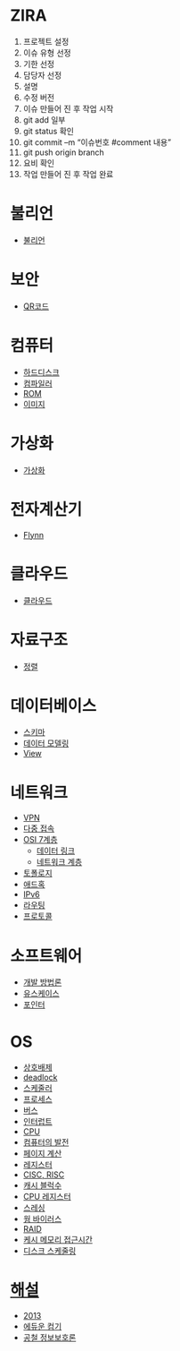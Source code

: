 
# ZIRA
1.	프로젝트 설정
2.	이슈 유형 선정
3.	기한 선정
4.	담당자 선정
5.	설명
6.	수정 버전
7.	이슈 만들어 진 후 작업 시작
8.	git add 일부
9.	git status 확인
10.	git commit –m “이슈번호 #comment 내용”
11.	git push origin branch
12.	요비 확인
13.	작업 만들어 진 후 작업 완료



# 불리언
* [불리언](https://github.com/ha-jae-geun/jaegeunha/tree/master/Boolean)

# 보안
* [QR코드](https://github.com/ha-jae-geun/jaegeunha/blob/master/Security/QR/README.md)

# 컴퓨터
* [하드디스크](https://github.com/ha-jae-geun/jaegeunha/blob/master/ComputerArchitecture/Harddisk/README.md)
* [컴파일러](https://github.com/ha-jae-geun/jaegeunha/blob/master/compile/README.md)
* [ROM](https://github.com/ha-jae-geun/jaegeunha/blob/master/ComputerArchitecture/ROM/README.md)
* [이미지](https://github.com/ha-jae-geun/jaegeunha/blob/master/Web/image/README.md)

# 가상화
* [가상화](https://github.com/ha-jae-geun/jaegeunha/blob/master/virtual/README.md)

# 전자계산기
* [Flynn](https://github.com/ha-jae-geun/jaegeunha/blob/master/Calculator/README.md)

# 클라우드
* [클라우드](https://github.com/ha-jae-geun/jaegeunha/blob/master/Cloud/README.md)

# 자료구조
* [정렬](https://github.com/ha-jae-geun/jaegeunha/tree/master/Algorithm/SORTING/Sorting_Algorhitm)

# 데이터베이스
* [스키마](https://simsimjae.tistory.com/76)
* [데이터 모델링](https://github.com/ha-jae-geun/jaegeunha/blob/master/Database/Modeling/README.md)
* [View](https://github.com/ha-jae-geun/jaegeunha/edit/master/Database/View/README.md)


# 네트워크
* [VPN](https://github.com/ha-jae-geun/jaegeunha/blob/master/network/VPN/README.md)
* [다중 접속](https://blog.naver.com/PostView.nhn?blogId=wisdom0719&logNo=221375500320&parentCategoryNo=&categoryNo=31&viewDate=&isShowPopularPosts=true&from=search)
* [OSI 7계층](https://jhnyang.tistory.com/194)
  * [데이터 링크](https://github.com/ha-jae-geun/jaegeunha/edit/master/network/OSI/Layer2/README.md)
  * [네트워크 계층](https://github.com/ha-jae-geun/jaegeunha/blob/master/network/OSI/Layer3/README.md)
* [토폴로지](http://www.ktword.co.kr/abbr_view.php?m_temp1=356)
* [애드혹](https://github.com/ha-jae-geun/jaegeunha/tree/master/network/Ad-hoc)
* [IPv6](https://github.com/ha-jae-geun/jaegeunha/edit/master/network/OSI/Layer3/IPv6/README.md)
* [라우팅](https://github.com/ha-jae-geun/jaegeunha/blob/master/network/OSI/Layer3/Router/README.md)
* [프로토콜](https://github.com/ha-jae-geun/jaegeunha/blob/master/network/Protocol/README.md)

# 소프트웨어
* [개발 방법론](https://github.com/ha-jae-geun/jaegeunha/edit/master/Software/README.md)
* [유스케이스](https://github.com/ha-jae-geun/jaegeunha/tree/master/Architecture/UML/UseCase)
* [포인터](https://github.com/ha-jae-geun/jaegeunha/blob/master/PL/C/Pointer/README.md)


# OS
* [상호배제](https://github.com/ha-jae-geun/jaegeunha/tree/master/OS/Mutual%20Exclusion)
* [deadlock](https://github.com/ha-jae-geun/jaegeunha/blob/master/OS/DeadLock/README.md)
* [스케줄러](https://github.com/ha-jae-geun/jaegeunha/tree/master/OS/Scheduler)
* [프로세스](https://github.com/ha-jae-geun/jaegeunha/tree/master/OS/Process)
* [버스](https://github.com/ha-jae-geun/jaegeunha/blob/master/OS/SYSTEMBUS/README.md)
* [인터럽트](https://github.com/ha-jae-geun/jaegeunha/blob/master/OS/Interruprt/README.md)
* [CPU](https://github.com/ha-jae-geun/jaegeunha/edit/master/ComputerArchitecture/CPU/README.md)
* [컴퓨터의 발전](https://github.com/ha-jae-geun/jaegeunha/blob/master/Computer/README.md)
* [페이지 계산](https://github.com/ha-jae-geun/jaegeunha/blob/master/OS/Memory/README.md)
* [레지스터](https://github.com/ha-jae-geun/jaegeunha/new/master/ComputerArchitecture/CPU)
* [CISC, RISC](https://github.com/ha-jae-geun/jaegeunha/blob/master/ComputerArchitecture/CiscRisc/README.md)
* [캐시 블럭수](https://king.eduwill.net/board/qustnView?qustnIdx=373)
* [CPU 레지스터](https://technote.kr/310)
* [스레싱](https://faithpac27.tistory.com/entry/%EC%93%B0%EB%A0%88%EC%8B%B1-Thrashing-%EC%9D%B4%EB%9E%80)
* [웜 바이러스](https://m.blog.naver.com/skinfosec2000/221327717027)
* [RAID](http://blog.naver.com/PostView.nhn?blogId=scrolldown&logNo=220981477416)
* [케시 메모리 접근시간](https://m.cafe.daum.net/pass365/IsnD/107?q=D_wWAvtzWgv.w0&)
* [디스크 스케줄링](https://limkydev.tistory.com/165)


# [해설](https://0gichul.com/y2020/34142234)
* [2013](https://www.google.com/search?q=%ED%94%84%EB%A1%9C%EA%B7%B8%EB%9E%A8%EC%9D%84+%EC%8B%A4%ED%96%89%ED%95%98%EB%8A%94%EB%8D%B0+%EC%86%8C%EC%9A%94%EB%90%98%EB%8A%94+cpu+%EC%8B%9C%EA%B0%84&rlz=1C1OKWM_koKR924KR924&oq=%ED%94%84%EB%A1%9C%EA%B7%B8%EB%9E%A8%EC%9D%84+%EC%8B%A4%ED%96%89%ED%95%98%EB%8A%94%EB%8D%B0+%EC%86%8C%EC%9A%94%EB%90%98%EB%8A%94+cpu+%EC%8B%9C%EA%B0%84&aqs=chrome..69i64.5246j1j4&sourceid=chrome&ie=UTF-8)
* [에듀운 컴기](https://eduon.com/itembank/subjectlist/11)
* [공철 정보보호론](https://0gichul.com/y2019/13068330)
